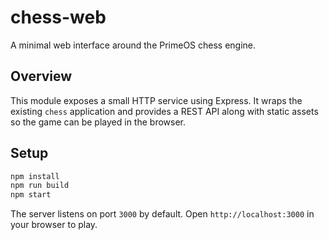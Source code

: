 # chess-web

A minimal web interface around the PrimeOS chess engine.

## Overview

This module exposes a small HTTP service using Express. It wraps the existing
`chess` application and provides a REST API along with static assets so the game
can be played in the browser.

## Setup

```bash
npm install
npm run build
npm start
```

The server listens on port `3000` by default. Open
`http://localhost:3000` in your browser to play.
